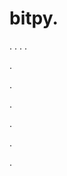# bitpy.
.
.
.
.












.






















































.
























.



























.

















































































.































































.













































































